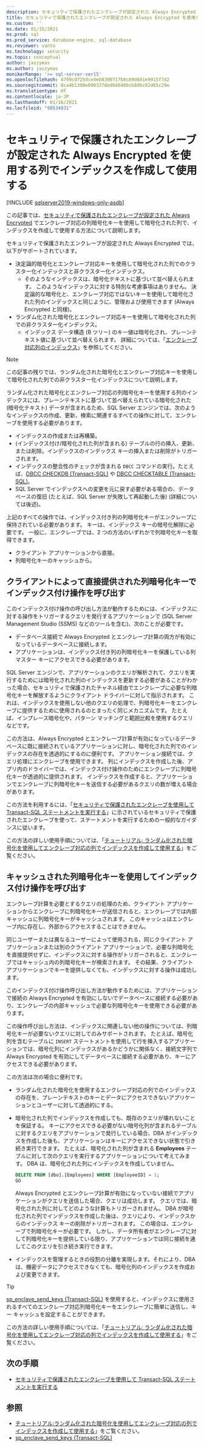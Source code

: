 ```yaml
---
description: セキュリティで保護されたエンクレーブが設定された Always Encrypted を使用する列でインデックスを作成して使用する
title: セキュリティで保護されたエンクレーブが設定された Always Encrypted を使用する列でインデックスを作成して使用する | Microsoft Docs
ms.custom: ''
ms.date: 01/15/2021
ms.prod: sql
ms.prod_service: database-engine, sql-database
ms.reviewer: vanto
ms.technology: security
ms.topic: conceptual
author: jaszymas
ms.author: jaszymas
monikerRange: '>= sql-server-ver15'
ms.openlocfilehash: 4799cd725dce4eb8300717b8c89d601e9915f7d2
ms.sourcegitcommit: 8ca4b1398e090337ded64840bcb8d6c92d65c29e
ms.translationtype: HT
ms.contentlocale: ja-JP
ms.lasthandoff: 01/16/2021
ms.locfileid: "98534831"
---
```

# <a name="create-and-use-indexes-on-columns-using-always-encrypted-with-secure-enclaves"></a>セキュリティで保護されたエンクレーブが設定された Always Encrypted を使用する列でインデックスを作成して使用する

[!INCLUDE [sqlserver2019-windows-only-asdb](../../../includes/applies-to-version/sqlserver2019-windows-only-asdb.md)]

この記事では、[セキュリティで保護されたエンクレーブが設定された Always Encrypted](always-encrypted-enclaves.md) でエンクレーブ対応の列暗号化キーを使用して暗号化された列で、インデックスを作成して使用する方法について説明します。

セキュリティで保護されたエンクレーブが設定された Always Encrypted では、以下がサポートされています。
- 決定論的暗号化とエンクレーブ対応キーを使用して暗号化された列でのクラスター化インデックスと非クラスター化インデックス。
  - そのようなインデックスは、暗号化テキストに基づいて並べ替えられます。 このようなインデックスに対する特別な考慮事項はありません。 決定論的な暗号化と、エンクレーブ対応ではないキーを使用して暗号化された列のインデックスと同じように、管理および使用できます (Always Encrypted と同様)。 
- ランダム化された暗号化とエンクレーブ対応キーを使用して暗号化された列での非クラスター化インデックス。
  - インデックス データ構造 (B ツリー) のキー値は暗号化され、プレーンテキスト値に基づいて並べ替えられます。 詳細については、「[エンクレーブ対応列のインデックス](always-encrypted-enclaves.md#indexes-on-enclave-enabled-columns)」を参照してください。

> [!NOTE]
> この記事の残りでは、ランダム化された暗号化とエンクレーブ対応キーを使用して暗号化された列での非クラスター化インデックスについて説明します。

ランダム化された暗号化とエンクレーブ対応の列暗号化キーを使用する列のインデックスには、プレーンテキストに基づいて並べ替えられている暗号化された (暗号化テキスト) データが含まれるため、SQL Server エンジンでは、次のようなインデックスの作成、更新、検索に関連するすべての操作に対して、エンクレーブを使用する必要があります。

- インデックスの作成または再構築。
- (インデックス付け/暗号化された列が含まれる) テーブルの行の挿入、更新、または削除。インデックスのインデックス キーの挿入または削除がトリガーされます。
- インデックスの整合性のチェックが含まれる `DBCC` コマンドの実行。たとえば、[DBCC CHECKDB (Transact-SQL)](../../../t-sql/database-console-commands/dbcc-checkdb-transact-sql.md) や [DBCC CHECKTABLE (Transact-SQL)](../../../t-sql/database-console-commands/dbcc-checktable-transact-sql.md)。
- SQL Server でインデックスへの変更を元に戻す必要がある場合の、データベースの復旧 (たとえば、SQL Server が失敗して再起動した後) (詳細については後述)。

上記のすべての操作では、インデックス付き列の列暗号化キーがエンクレーブに保持されている必要があります。 キーは、インデックス キーの暗号化解除に必要です。 一般に、エンクレーブでは、2 つの方法のいずれかで列暗号化キーを取得できます。
- クライアント アプリケーションから直接。
- 列暗号化キーのキャッシュから。

## <a name="invoke-indexing-operations-with-column-encryption-keys-provided-directly-by-the-client"></a>クライアントによって直接提供された列暗号化キーでインデックス付け操作を呼び出す
このインデックス付け操作の呼び出し方法が動作するためには、インデックスに対する操作をトリガーするクエリを発行するアプリケーションで (SQL Server Management Studio (SSMS) などのツールを含む)、次のことが必要です。

- データベース接続で Always Encrypted とエンクレーブ計算の両方が有効になっているデータベースに接続します。
- アプリケーションは、インデックス付き列の列暗号化キーを保護している列マスター キーにアクセスできる必要があります。

SQL Server エンジンで、アプリケーションのクエリが解析されて、クエリを実行するためには暗号化された列のインデックスを更新する必要があることがわかった場合、セキュリティで保護されたチャネル経由でエンクレーブに必要な列暗号化キーを解放するようにクライアント ドライバーに対して指示されます。 これは、インデックスを使用しない他のクエリの処理で、列暗号化キーをエンクレーブに提供するために使用されるのとまったく同じメカニズムです。 たとえば、インプレース暗号化や、パターン マッチングと範囲比較を使用するクエリなどです。

この方法は、Always Encrypted とエンクレーブ計算が有効になっているデータベースに既に接続されているアプリケーションに対し、暗号化された列でのインデックスの存在を透過的にするのに便利です。 アプリケーション接続では、クエリ処理にエンクレーブを使用できます。 列にインデックスを作成した後、アプリ内のドライバーでは、インデックス付け操作のためにエンクレーブに列暗号化キーが透過的に提供されます。 インデックスを作成すると、アプリケーションでエンクレーブに列暗号化キーを送信する必要があるクエリの数が増える場合があります。

この方法を利用するには、「[セキュリティで保護されたエンクレーブを使用して Transact-SQL ステートメントを実行する](always-encrypted-enclaves-query-columns.md)」に示されているセキュリティで保護されたエンクレーブを使って、ステートメントを実行するための一般的なガイダンスに従います。

この方法の詳しい使用手順については、「[チュートリアル: ランダム化された暗号化を使用してエンクレーブ対応の列でインデックスを作成して使用する](../tutorial-creating-using-indexes-on-enclave-enabled-columns-using-randomized-encryption.md)」をご覧ください。

## <a name="invoke-indexing-operations-using-cached-column-encryption-keys"></a>キャッシュされた列暗号化キーを使用してインデックス付け操作を呼び出す

エンクレーブ計算を必要とするクエリの処理のため、クライアント アプリケーションからエンクレーブに列暗号化キーが送信されると、エンクレーブでは内部キャッシュに列暗号化キーがキャッシュされます。 このキャッシュはエンクレーブ内に存在し、外部からアクセスすることはできません。

同じユーザーまたは異なるユーザーによって使用される、同じクライアント アプリケーションまたは別のクライアント アプリケーションで、必要な列暗号化を直接提供せずに、インデックスに対する操作がトリガーされると、エンクレーブではキャッシュ内の列暗号化キーが検索されます。 その結果、クライアント アプリケーションでキーを提供しなくても、インデックスに対する操作は成功します。

このインデックス付け操作呼び出し方法が動作するためには、アプリケーションで接続の Always Encrypted を有効にしないでデータベースに接続する必要があり、エンクレーブの内部キャッシュで必要な列暗号化キーを使用できる必要があります。

この操作呼び出し方法は、インデックスに関連しない他の操作については、列暗号化キーが必要ないクエリに対してのみサポートされます。 たとえば、暗号化列を含むテーブルに `INSERT` ステートメントを使用して行を挿入するアプリケーションでは、暗号化列にインデックスがあるかどうかに関係なく、接続文字列で Always Encrypted を有効にしてデータベースに接続する必要があり、キーにアクセスできる必要があります。

この方法は次の場合に便利です。
 - ランダム化された暗号化を使用するエンクレーブ対応の列でのインデックスの存在を、プレーンテキストのキーとデータにアクセスできないアプリケーションとユーザーに対して透過的にする。 
 - 暗号化された列でインデックスを作成しても、既存のクエリが壊れないことを保証する。 キーにアクセスできる必要がない暗号化列が含まれるテーブルに対するクエリをアプリケーションで発行している場合、DBA がインデックスを作成した後も、アプリケーションはキーにアクセスできない状態で引き続き実行できます。 たとえば、暗号化された列が含まれる **Employees** テーブルに対して次のクエリを実行するアプリケーションについて考えてみます。 DBA は、暗号化された列にインデックスを作成していません。

   ```sql
   DELETE FROM [dbo].[Employees] WHERE [EmployeeID] = 1;
   GO
   ```

   Always Encrypted とエンクレーブ計算が有効になっていない接続でアプリケーションがクエリを送信した場合、クエリは成功します。 クエリでは、暗号化された列に対してどのような計算もトリガーされません。 DBA が暗号化された列でインデックスを作成した後は、クエリにより、インデックスからのインデックス キーの削除がトリガーされます。 この場合は、エンクレーブで列暗号化キーが必要です。 しかし、データ所有者がエンクレーブに対して列暗号化キーを提供している限り、アプリケーションでは同じ接続を通してこのクエリを引き続き実行できます。

 - インデックスを管理するときの役割の分離を実現します。それにより、DBA は、機密データにアクセスできなくても、暗号化列のインデックスを作成および変更できます。 

> [!TIP] 
> [sp_enclave_send_keys (Transact-SQL)](../../system-stored-procedures/sp-enclave-send-keys-sql.md) を使用すると、インデックスに使用されるすべてのエンクレーブ対応列暗号化キーをエンクレーブに簡単に送信し、キー キャッシュを設定することができます。

この方法の詳しい使用手順については、「[チュートリアル: ランダム化された暗号化を使用してエンクレーブ対応の列でインデックスを作成して使用する](../tutorial-creating-using-indexes-on-enclave-enabled-columns-using-randomized-encryption.md)」をご覧ください。 

## <a name="next-steps"></a>次の手順
- [セキュリティで保護されたエンクレーブを使用して Transact-SQL ステートメントを実行する](always-encrypted-enclaves-query-columns.md)

## <a name="see-also"></a>参照  
- [チュートリアル:ランダム化された暗号化を使用してエンクレーブ対応の列でインデックスを作成して使用する](../tutorial-creating-using-indexes-on-enclave-enabled-columns-using-randomized-encryption.md)」をご覧ください。
- [sp_enclave_send_keys (Transact-SQL)](../../system-stored-procedures/sp-enclave-send-keys-sql.md)
